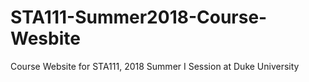 # STA111-Summer2018-Course-Wesbite
Course Website for STA111, 2018 Summer I Session at Duke University
